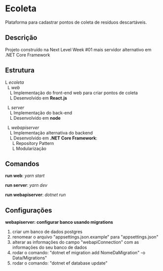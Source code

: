 # Ecoleta  
Plataforma para cadastrar pontos de coleta de resíduos descartáveis.

## Descrição  
Projeto construído na Next Level Week #01 mais servidor alternativo em .NET Core Framework

## Estrutura  
L *ecoleta*  
&nbsp;&nbsp;L *web*  
&nbsp;&nbsp;&nbsp;&nbsp;L Implementação do front-end web para criar pontos de coleta  
&nbsp;&nbsp;&nbsp;&nbsp;L Desenvolvido em **React.js**  

&nbsp;&nbsp;L *server*  
&nbsp;&nbsp;&nbsp;&nbsp;L Implementação do back-end   
&nbsp;&nbsp;&nbsp;&nbsp;L Desenvolvido em **node**  

&nbsp;&nbsp;L *webapiserver*  
&nbsp;&nbsp;&nbsp;&nbsp;L Implementação alternativa do backend  
&nbsp;&nbsp;&nbsp;&nbsp;L Desenvolvido em **.NET Core Framework**:  
&nbsp;&nbsp;&nbsp;&nbsp;&nbsp;&nbsp;L Repository Pattern  
&nbsp;&nbsp;&nbsp;&nbsp;&nbsp;&nbsp;L Modularização  


## Comandos

**run web**: *yarn start*  
  
**run server**: *yarn dev*

**run webapiserver**: *dotnet run*

## Configurações
 
 **webapiserver: configurar banco usando migrations**  
  1. criar um banco de dados postgres  
  2. renomear o arquivo "appsettings.json.example" para "appsettings.json"  
  3. alterar as informações do campo "webapiConnection" com as informações do seu banco de dados  
  4. rodar o comando: "dotnet ef migration add NomeDaMigration" -o Data/Migrations"  
  5. rodar o comando: "dotnet ef database update"  




